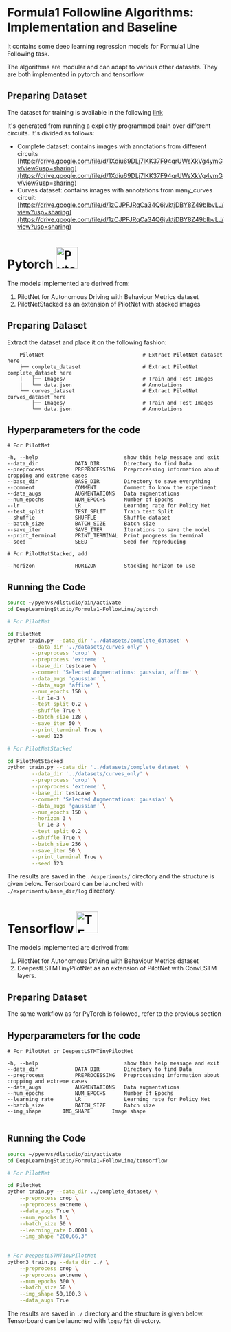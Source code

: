 # Formula1 Followline Algorithms: Implementation and Baseline

It contains some deep learning regression models for Formula1 Line Following task.

The algorithms are modular and can adapt to various other datasets. They are both implemented in pytorch and tensorflow.

## Preparing Dataset 

The dataset for training is available in the following [link]()

It's generated from running a explicitly programmed brain over different circuits. It's divided as follows:



- Complete dataset: contains images with annotations from different circuits [https://drive.google.com/file/d/1Xdiu69DLj7lKK37F94qrUWsXkVg4ymGv/view?usp=sharing](https://drive.google.com/file/d/1Xdiu69DLj7lKK37F94qrUWsXkVg4ymGv/view?usp=sharing)
- Curves dataset: contains images with annotations from many_curves circuit: [https://drive.google.com/file/d/1zCJPFJRqCa34Q6jvktjDBY8Z49bIbvLJ/view?usp=sharing](https://drive.google.com/file/d/1zCJPFJRqCa34Q6jvktjDBY8Z49bIbvLJ/view?usp=sharing)


# Pytorch <img src="https://pytorch.org/assets/images/pytorch-logo.png" alt="Pytorch logo" width="50"/> 

The models implemented are derived from:
1. PilotNet for Autonomous Driving with Behaviour Metrics dataset
2. PilotNetStacked as an extension of PilotNet with stacked images

## Preparing Dataset

Extract the dataset and place it on the following fashion:

```
    PilotNet                                # Extract PilotNet dataset here
    ├── complete_dataset                    # Extract PilotNet complete_dataset here           
    |   ├── Images/                         # Train and Test Images
    |   └── data.json                       # Annotations
    └── curves_dataset                      # Extract PilotNet curves_dataset here  
        ├── Images/                         # Train and Test Images
        └── data.json                       # Annotations
```

## Hyperparameters for the code

```
# For PilotNet

-h, --help                            show this help message and exit
--data_dir            DATA_DIR        Directory to find Data
--preprocess	      PREPROCESSING   Preprocessing information about cropping and extreme cases 
--base_dir            BASE_DIR        Directory to save everything
--comment             COMMENT         Comment to know the experiment
--data_augs           AUGMENTATIONS   Data augmentations
--num_epochs          NUM_EPOCHS      Number of Epochs
--lr                  LR              Learning rate for Policy Net
--test_split          TEST_SPLIT      Train test Split
--shuffle             SHUFFLE         Shuffle dataset
--batch_size          BATCH_SIZE      Batch size
--save_iter           SAVE_ITER       Iterations to save the model
--print_terminal      PRINT_TERMINAL  Print progress in terminal
--seed                SEED            Seed for reproducing

# For PilotNetStacked, add

--horizon             HORIZON         Stacking horizon to use

```

## Running the Code

```bash
source ~/pyenvs/dlstudio/bin/activate
cd DeepLearningStudio/Formula1-FollowLine/pytorch

# For PilotNet

cd PilotNet
python train.py --data_dir '../datasets/complete_dataset' \
	    --data_dir '../datasets/curves_only' \
		--preprocess 'crop' \
		--preprocess 'extreme' \
	    --base_dir testcase \
	    --comment 'Selected Augmentations: gaussian, affine' \
	    --data_augs 'gaussian' \
	    --data_augs 'affine' \
	    --num_epochs 150 \
	    --lr 1e-3 \
	    --test_split 0.2 \
	    --shuffle True \
	    --batch_size 128 \
	    --save_iter 50 \
	    --print_terminal True \
	    --seed 123  

# For PilotNetStacked

cd PilotNetStacked
python train.py --data_dir '../datasets/complete_dataset' \
		--data_dir '../datasets/curves_only' \
		--preprocess 'crop' \
		--preprocess 'extreme' \
		--base_dir testcase \
		--comment 'Selected Augmentations: gaussian' \
		--data_augs 'gaussian' \
		--num_epochs 150 \
		--horizon 3 \
		--lr 1e-3 \
		--test_split 0.2 \
		--shuffle True \
		--batch_size 256 \
		--save_iter 50 \
		--print_terminal True \
		--seed 123
```

The results are saved in the `./experiments/` directory and the structure is given below. 
Tensorboard can be launched with `./experiments/base_dir/log` directory.


# Tensorflow <img src="https://upload.wikimedia.org/wikipedia/commons/thumb/2/2d/Tensorflow_logo.svg/1200px-Tensorflow_logo.svg.png" alt="TF logo" width="50"/> 

The models implemented are derived from:
1. PilotNet for Autonomous Driving with Behaviour Metrics dataset
2. DeepestLSTMTinyPilotNet as an extension of PilotNet with ConvLSTM layers.

## Preparing Dataset

The same workflow as for PyTorch is followed, refer to the previous section

## Hyperparameters for the code

```
# For PilotNet or DeepestLSTMTinyPilotNet

-h, --help                            show this help message and exit
--data_dir            DATA_DIR        Directory to find Data
--preprocess          PREPROCESSING   Preprocessing information about cropping and extreme cases 
--data_augs           AUGMENTATIONS   Data augmentations
--num_epochs          NUM_EPOCHS      Number of Epochs
--learning_rate       LR              Learning rate for Policy Net
--batch_size          BATCH_SIZE      Batch size
--img_shape	      IMG_SHAPE	      Image shape


```

## Running the Code

```bash
source ~/pyenvs/dlstudio/bin/activate
cd DeepLearningStudio/Formula1-FollowLine/tensorflow

# For PilotNet

cd PilotNet
python train.py --data_dir ../complete_dataset/ \
	--preprocess crop \
	--preprocess extreme \
	--data_augs True \
	--num_epochs 1 \
	--batch_size 50 \
	--learning_rate 0.0001 \
	--img_shape "200,66,3"
	
	
# For DeepestLSTMTinyPilotNet
python3 train.py --data_dir ../ \
    --preprocess crop \
    --preprocess extreme \
    --num_epochs 300 \
    --batch_size 50 \
    --img_shape 50,100,3 \
    --data_augs True

```

The results are saved in  `./` directory and the structure is given below. 
Tensorboard can be launched with `logs/fit` directory.
